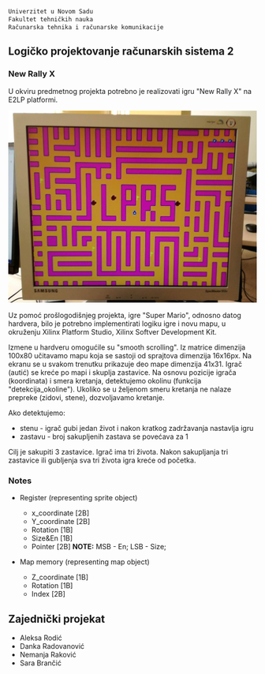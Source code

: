 ```text
Univerzitet u Novom Sadu
Fakultet tehničkih nauka
Računarska tehnika i računarske komunikacije
```

## Logičko projektovanje računarskih sistema 2
### New Rally X

U okviru predmetnog projekta potrebno je realizovati igru "New Rally X" na E2LP platformi.

![New Rally X screenshot](screenshot.png "New Rally X")

Uz pomoć prošlogodišnjeg projekta, igre "Super Mario", odnosno datog hardvera, bilo je potrebno implementirati logiku igre i novu mapu, u okruženju Xilinx Platform Studio, Xilinx Softver Development Kit.

Izmene u hardveru omogućile su "smooth scrolling".
Iz matrice dimenzija 100x80 učitavamo mapu koja se sastoji od sprajtova dimenzija 16x16px. Na ekranu se u svakom trenutku prikazuje deo mape dimenzija 41x31. Igrač (autić) se kreće po mapi i skuplja zastavice. Na osnovu pozicije igrača (koordinata) i smera kretanja, detektujemo okolinu (funkcija "detekcija_okoline"). Ukoliko se u željenom smeru kretanja ne nalaze prepreke (zidovi, stene), dozvoljavamo kretanje.

Ako detektujemo:
* stenu - igrač gubi jedan život i nakon kratkog zadržavanja nastavlja igru
* zastavu - broj sakupljenih zastava se povećava za 1

Cilj je sakupiti 3 zastavice.
Igrač ima tri života.
Nakon sakupljanja tri zastavice ili gubljenja sva tri života igra kreće od početka.

### Notes
* Register (representing sprite object)
	- x_coordinate [2B]
	- Y_coordinate [2B]
	- Rotation     [1B]
	- Size&En	   [1B]
	- Pointer      [2B]
 **NOTE:** MSB - En; LSB - Size;

 * Map memory (representing map object)
	- Z_coordinate [1B]
	- Rotation	   [1B]
	- Index 	   [2B]

## Zajednički projekat

* Aleksa Rodić
* Danka Radovanović
* Nemanja Raković
* Sara Brančić
